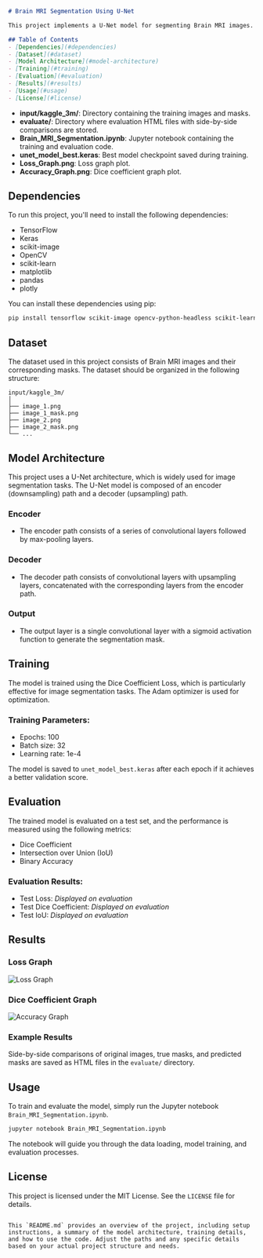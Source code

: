 
```markdown
# Brain MRI Segmentation Using U-Net

This project implements a U-Net model for segmenting Brain MRI images. The model is trained using a dataset of MRI images and their corresponding masks, and it uses data augmentation to improve generalization.

## Table of Contents
- [Dependencies](#dependencies)
- [Dataset](#dataset)
- [Model Architecture](#model-architecture)
- [Training](#training)
- [Evaluation](#evaluation)
- [Results](#results)
- [Usage](#usage)
- [License](#license)

```
- **input/kaggle_3m/**: Directory containing the training images and masks.
- **evaluate/**: Directory where evaluation HTML files with side-by-side comparisons are stored.
- **Brain_MRI_Segmentation.ipynb**: Jupyter notebook containing the training and evaluation code.
- **unet_model_best.keras**: Best model checkpoint saved during training.
- **Loss_Graph.png**: Loss graph plot.
- **Accuracy_Graph.png**: Dice coefficient graph plot.

## Dependencies

To run this project, you'll need to install the following dependencies:

- TensorFlow
- Keras
- scikit-image
- OpenCV
- scikit-learn
- matplotlib
- pandas
- plotly

You can install these dependencies using pip:

```bash
pip install tensorflow scikit-image opencv-python-headless scikit-learn matplotlib pandas plotly
```

## Dataset

The dataset used in this project consists of Brain MRI images and their corresponding masks. The dataset should be organized in the following structure:

```
input/kaggle_3m/
│
├── image_1.png
├── image_1_mask.png
├── image_2.png
├── image_2_mask.png
└── ...
```

## Model Architecture

This project uses a U-Net architecture, which is widely used for image segmentation tasks. The U-Net model is composed of an encoder (downsampling) path and a decoder (upsampling) path.

### Encoder
- The encoder path consists of a series of convolutional layers followed by max-pooling layers.

### Decoder
- The decoder path consists of convolutional layers with upsampling layers, concatenated with the corresponding layers from the encoder path.

### Output
- The output layer is a single convolutional layer with a sigmoid activation function to generate the segmentation mask.

## Training

The model is trained using the Dice Coefficient Loss, which is particularly effective for image segmentation tasks. The Adam optimizer is used for optimization.

### Training Parameters:
- Epochs: 100
- Batch size: 32
- Learning rate: 1e-4

The model is saved to `unet_model_best.keras` after each epoch if it achieves a better validation score.

## Evaluation

The trained model is evaluated on a test set, and the performance is measured using the following metrics:
- Dice Coefficient
- Intersection over Union (IoU)
- Binary Accuracy

### Evaluation Results:
- Test Loss: *Displayed on evaluation*
- Test Dice Coefficient: *Displayed on evaluation*
- Test IoU: *Displayed on evaluation*

## Results

### Loss Graph
![Loss Graph](Loss_Graph.png)

### Dice Coefficient Graph
![Accuracy Graph](Accuracy_Graph.png)

### Example Results

Side-by-side comparisons of original images, true masks, and predicted masks are saved as HTML files in the `evaluate/` directory.

## Usage

To train and evaluate the model, simply run the Jupyter notebook `Brain_MRI_Segmentation.ipynb`.

```bash
jupyter notebook Brain_MRI_Segmentation.ipynb
```

The notebook will guide you through the data loading, model training, and evaluation processes.

## License

This project is licensed under the MIT License. See the `LICENSE` file for details.
```

This `README.md` provides an overview of the project, including setup instructions, a summary of the model architecture, training details, and how to use the code. Adjust the paths and any specific details based on your actual project structure and needs.
